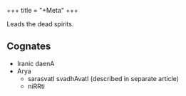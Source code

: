 +++
title = "+Meta"
+++

Leads the dead spirits.

## Cognates

- Iranic daenA
- Arya
  - sarasvatI svadhAvatI (described in separate article)
  - niRRti